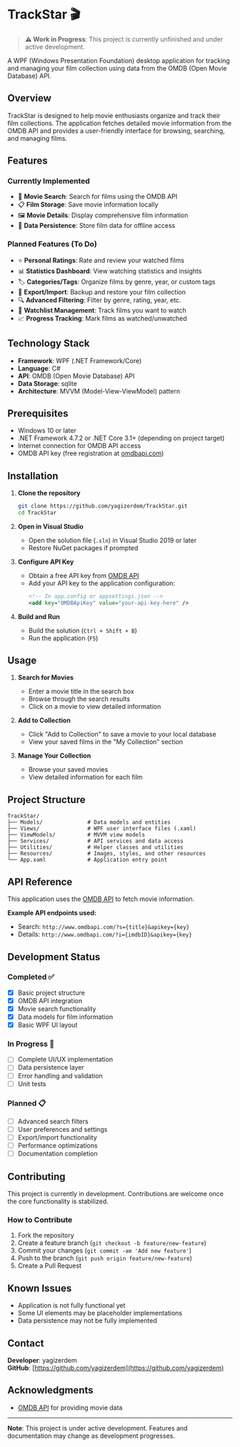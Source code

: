 # TrackStar 🎬

> **⚠️ Work in Progress**: This project is currently unfinished and under active development.

A WPF (Windows Presentation Foundation) desktop application for tracking and managing your film collection using data from the OMDB (Open Movie Database) API.

## Overview

TrackStar is designed to help movie enthusiasts organize and track their film collections. The application fetches detailed movie information from the OMDB API and provides a user-friendly interface for browsing, searching, and managing films.

## Features

### Currently Implemented
- 🎯 **Movie Search**: Search for films using the OMDB API
- 📋 **Film Storage**: Save movie information locally
- 🖼️ **Movie Details**: Display comprehensive film information
- 💾 **Data Persistence**: Store film data for offline access

### Planned Features (To Do)
- ⭐ **Personal Ratings**: Rate and review your watched films
- 📊 **Statistics Dashboard**: View watching statistics and insights
- 🏷️ **Categories/Tags**: Organize films by genre, year, or custom tags
- 📱 **Export/Import**: Backup and restore your film collection
- 🔍 **Advanced Filtering**: Filter by genre, rating, year, etc.
- 👥 **Watchlist Management**: Track films you want to watch
- 📈 **Progress Tracking**: Mark films as watched/unwatched

## Technology Stack

- **Framework**: WPF (.NET Framework/Core)
- **Language**: C#
- **API**: OMDB (Open Movie Database) API
- **Data Storage**: sqlite
- **Architecture**: MVVM (Model-View-ViewModel) pattern

## Prerequisites

- Windows 10 or later
- .NET Framework 4.7.2 or .NET Core 3.1+ (depending on project target)
- Internet connection for OMDB API access
- OMDB API key (free registration at [omdbapi.com](http://www.omdbapi.com/))

## Installation

1. **Clone the repository**
   ```bash
   git clone https://github.com/yagizerdem/TrackStar.git
   cd TrackStar
   ```

2. **Open in Visual Studio**
   - Open the solution file (`.sln`) in Visual Studio 2019 or later
   - Restore NuGet packages if prompted

3. **Configure API Key**
   - Obtain a free API key from [OMDB API](http://www.omdbapi.com/apikey.aspx)
   - Add your API key to the application configuration:
     ```xml
     <!-- In app.config or appsettings.json -->
     <add key="OMDBApiKey" value="your-api-key-here" />
     ```

4. **Build and Run**
   - Build the solution (`Ctrl + Shift + B`)
   - Run the application (`F5`)

## Usage

1. **Search for Movies**
   - Enter a movie title in the search box
   - Browse through the search results
   - Click on a movie to view detailed information

2. **Add to Collection**
   - Click "Add to Collection" to save a movie to your local database
   - View your saved films in the "My Collection" section

3. **Manage Your Collection**
   - Browse your saved movies
   - View detailed information for each film

## Project Structure

```
TrackStar/
├── Models/              # Data models and entities
├── Views/               # WPF user interface files (.xaml)
├── ViewModels/          # MVVM view models
├── Services/            # API services and data access
├── Utilities/           # Helper classes and utilities
├── Resources/           # Images, styles, and other resources
└── App.xaml             # Application entry point
```

## API Reference

This application uses the [OMDB API](http://www.omdbapi.com/) to fetch movie information.

**Example API endpoints used:**
- Search: `http://www.omdbapi.com/?s={title}&apikey={key}`
- Details: `http://www.omdbapi.com/?i={imdbID}&apikey={key}`

## Development Status

### Completed ✅
- [x] Basic project structure
- [x] OMDB API integration
- [x] Movie search functionality
- [x] Data models for film information
- [x] Basic WPF UI layout

### In Progress 🚧
- [ ] Complete UI/UX implementation
- [ ] Data persistence layer
- [ ] Error handling and validation
- [ ] Unit tests

### Planned 📋
- [ ] Advanced search filters
- [ ] User preferences and settings
- [ ] Export/import functionality
- [ ] Performance optimizations
- [ ] Documentation completion

## Contributing

This project is currently in development. Contributions are welcome once the core functionality is stabilized.

### How to Contribute
1. Fork the repository
2. Create a feature branch (`git checkout -b feature/new-feature`)
3. Commit your changes (`git commit -am 'Add new feature'`)
4. Push to the branch (`git push origin feature/new-feature`)
5. Create a Pull Request

## Known Issues

- Application is not fully functional yet
- Some UI elements may be placeholder implementations
- Data persistence may not be fully implemented


## Contact

**Developer**: yagizerdem  
**GitHub**: [https://github.com/yagizerdem](https://github.com/yagizerdem)

## Acknowledgments

- [OMDB API](http://www.omdbapi.com/) for providing movie data

---

**Note**: This project is under active development. Features and documentation may change as development progresses.
